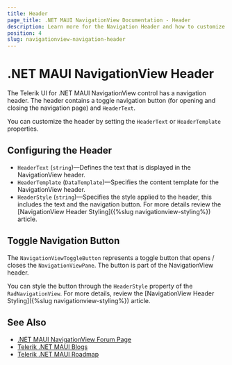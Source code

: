 ```yaml
---
title: Header
page_title: .NET MAUI NavigationView Documentation - Header
description: Learn more for the Navigation Header and how to customize its content.
position: 4
slug: navigationview-navigation-header
---
```


# .NET MAUI NavigationView Header

The Telerik UI for .NET MAUI NavigationView control has a navigation header. The header contains a toggle navigation button (for opening and closing the navigation page) and `HeaderText`.

You can customize the header by setting the `HeaderText` or `HeaderTemplate` properties.

## Configuring the Header

* `HeaderText` (`string`)&mdash;Defines the text that is displayed in the NavigationView header.
* `HeaderTemplate` (`DataTemplate`)&mdash;Specifies the content template for the NavigationView header.
* `HeaderStyle` (`string`)&mdash;Specifies the style applied to the header, this includes the text and the navigation button. For more details review the [NavigationView Header Styling]({%slug navigationview-styling%}) article.

## Toggle Navigation Button

The `NavigationViewToggleButton` represents a toggle button that opens / closes the `NavigationViewPane`. The button is part of the NavigationView header. 

You can style the button through the `HeaderStyle` property of the `RadNavigationView`. For more details, review the [NavigationView Header Styling]({%slug navigationview-styling%}) article. 

## See Also

- [.NET MAUI NavigationView Forum Page](https://www.telerik.com/forums/maui?tagId=1978)
- [Telerik .NET MAUI Blogs](https://www.telerik.com/blogs/mobile-net-maui)
- [Telerik .NET MAUI Roadmap](https://www.telerik.com/support/whats-new/maui-ui/roadmap)
